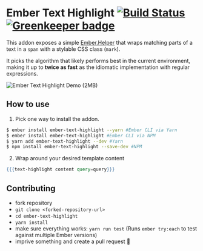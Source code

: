 # Ember Text Highlight [![Build Status](https://travis-ci.org/konradjurk/ember-text-highlight.svg?branch=master)](https://travis-ci.org/konradjurk/ember-text-highlight) [![Greenkeeper badge](https://badges.greenkeeper.io/konradjurk/ember-text-highlight.svg)](https://greenkeeper.io/)

This addon exposes a simple [Ember.Helper](https://emberjs.com/api/ember/2.17/classes/Helper) that wraps matching parts of a text in a `span` with a stylable CSS class (`mark`).

It picks the algorithm that likely performs best in the current environment, making it up to **twice as fast** as the idiomatic implementation with regular expressions.

![Ember Text Highlight Demo (2MB)](https://github.com/konradjurk/ember-text-highlight/raw/master/demo-ember-text-highlight.gif "Ember Text Highlight Demo")

## How to use

1. Pick one way to install the addon.

```bash
$ ember install ember-text-highlight --yarn #Ember CLI via Yarn
$ ember install ember-text-highlight #Ember CLI via NPM
$ yarn add ember-text-highlight --dev #Yarn
$ npm install ember-text-highlight --save-dev #NPM

```

2. Wrap around your desired template content
```handlebars
{{{text-highlight content query=query}}}

```

## Contributing

* fork repository
* `git clone <forked-repository-url>`
* `cd ember-text-highlight`
* `yarn install`
* make sure everything works: `yarn run test` (Runs `ember try:each` to test against multiple Ember versions)
* imprive something and create a pull request 🙌
